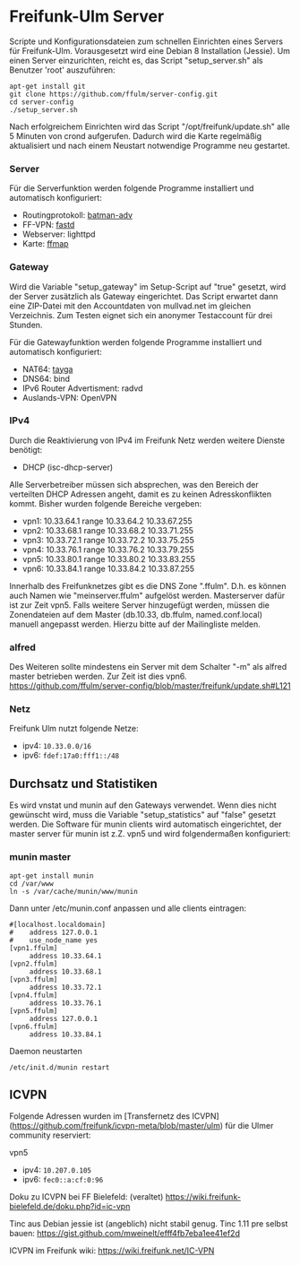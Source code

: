Freifunk-Ulm Server
===============

Scripte und Konfigurationsdateien zum schnellen Einrichten eines Servers für Freifunk-Ulm.
Vorausgesetzt wird eine Debian 8 Installation (Jessie).
Um einen Server einzurichten, reicht es, das Script "setup_server.sh" als Benutzer 'root' auszuführen:

```
apt-get install git
git clone https://github.com/ffulm/server-config.git
cd server-config
./setup_server.sh
```

Nach erfolgreichem Einrichten wird das Script "/opt/freifunk/update.sh" alle 5 Minuten
von crond aufgerufen. Dadurch wird die Karte regelmäßig aktualisiert und nach
einem Neustart notwendige Programme neu gestartet.

### Server
Für die Serverfunktion werden folgende Programme installiert und automatisch konfiguriert:

 * Routingprotokoll: [batman-adv](http://www.open-mesh.org/projects/batman-adv/wiki)
 * FF-VPN: [fastd](https://projects.universe-factory.net/projects/fastd/wiki)
 * Webserver: lighttpd
 * Karte: [ffmap](https://github.com/ffnord/ffmap-d3)

### Gateway
Wird die Variable "setup_gateway" im Setup-Script auf "true" gesetzt, wird der Server zusätzlich
als Gateway eingerichtet. Das Script erwartet dann eine ZIP-Datei mit den Accountdaten
von mullvad.net im gleichen Verzeichnis. Zum Testen eignet sich ein anonymer Testaccount
für drei Stunden.

Für die Gatewayfunktion werden folgende Programme installiert und automatisch konfiguriert:

 * NAT64: [tayga](http://www.litech.org/tayga/)
 * DNS64: bind
 * IPv6 Router Advertisment: radvd
 * Auslands-VPN: OpenVPN

### IPv4
Durch die Reaktivierung von IPv4 im Freifunk Netz werden weitere Dienste benötigt:
 * DHCP (isc-dhcp-server)

Alle Serverbetreiber müssen sich absprechen, was den Bereich der verteilten DHCP Adressen angeht, damit es zu keinen Adresskonflikten kommt. Bisher wurden folgende Bereiche vergeben:

 * vpn1: 10.33.64.1 range 10.33.64.2 10.33.67.255
 * vpn2: 10.33.68.1 range 10.33.68.2 10.33.71.255
 * vpn3: 10.33.72.1 range 10.33.72.2 10.33.75.255
 * vpn4: 10.33.76.1 range 10.33.76.2 10.33.79.255
 * vpn5: 10.33.80.1 range 10.33.80.2 10.33.83.255
 * vpn6: 10.33.84.1 range 10.33.84.2 10.33.87.255
 
Innerhalb des Freifunknetzes gibt es die DNS Zone ".ffulm". D.h. es können auch Namen wie "meinserver.ffulm" aufgelöst werden. Masterserver dafür ist zur Zeit vpn5.
Falls weitere Server hinzugefügt werden, müssen die Zonendateien auf dem Master (db.10.33, db.ffulm, named.conf.local) manuell angepasst werden. Hierzu bitte auf der Mailingliste melden.

### alfred
Des Weiteren sollte mindestens ein Server mit dem Schalter "-m" als alfred master betrieben werden. Zur Zeit ist dies vpn6.
https://github.com/ffulm/server-config/blob/master/freifunk/update.sh#L121

### Netz
Freifunk Ulm nutzt folgende Netze:
 * ipv4: ```10.33.0.0/16```
 * ipv6: ```fdef:17a0:fff1::/48```
 
Durchsatz und Statistiken
-----
Es wird vnstat und munin auf den Gateways verwendet. Wenn dies nicht gewünscht wird, muss die Variable "setup_statistics" auf "false" gesetzt werden. Die Software für munin clients wird automatisch eingerichtet, der master server für munin ist z.Z. vpn5 und wird folgendermaßen konfiguriert:

### munin master
```
apt-get install munin
cd /var/www
ln -s /var/cache/munin/www/munin
```
Dann unter /etc/munin.conf anpassen und alle clients eintragen:
```
#[localhost.localdomain]
#    address 127.0.0.1
#    use_node_name yes
[vpn1.ffulm]
     address 10.33.64.1
[vpn2.ffulm]
     address 10.33.68.1
[vpn3.ffulm]
     address 10.33.72.1
[vpn4.ffulm]
     address 10.33.76.1
[vpn5.ffulm]
     address 127.0.0.1
[vpn6.ffulm]
     address 10.33.84.1
```
Daemon neustarten
```
/etc/init.d/munin restart
```

ICVPN
-----
Folgende Adressen wurden im [Transfernetz des ICVPN] (https://github.com/freifunk/icvpn-meta/blob/master/ulm) für die Ulmer community reserviert:

vpn5
 * ipv4: ```10.207.0.105```
 * ipv6: ```fec0::a:cf:0:96```

Doku zu ICVPN bei FF Bielefeld: (veraltet)
https://wiki.freifunk-bielefeld.de/doku.php?id=ic-vpn

Tinc aus Debian jessie ist (angeblich) nicht stabil genug.
Tinc 1.11 pre selbst bauen:
https://gist.github.com/mweinelt/efff4fb7eba1ee41ef2d

ICVPN im Freifunk wiki:
https://wiki.freifunk.net/IC-VPN
